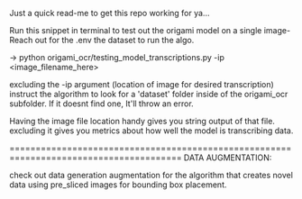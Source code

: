 Just a quick read-me to get this repo working for ya...

Run this snippet in terminal to test out the origami model on a single image-
Reach out for the .env the dataset to run the algo. 

-> python origami_ocr/testing_model_transcriptions.py -ip <image_filename_here>

excluding the -ip argument (location of image for desired transcription) instruct
the algorithm to look for a 'dataset' folder inside of the origami_ocr subfolder. 
If it doesnt find one, It'll throw an error.

Having the image file location handy gives you string output of that file. excluding it
gives you metrics about how well the model is transcribing data. 

=======================================================================================
DATA AUGMENTATION:

check out data generation augmentation for the algorithm that creates novel data using 
pre_sliced images for bounding box placement.